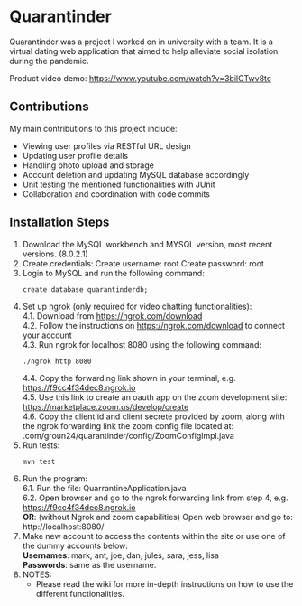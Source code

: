 # Quarantinder
Quarantinder was a project I worked on in university with a team. It is a virtual dating web application that aimed to help alleviate social isolation during the pandemic.

Product video demo: https://www.youtube.com/watch?v=3bilCTwv8tc

## Contributions
My main contributions to this project include:
- Viewing user profiles via RESTful URL design
- Updating user profile details
- Handling photo upload and storage
- Account deletion and updating MySQL database accordingly
- Unit testing the mentioned functionalities with JUnit
- Collaboration and coordination with code commits

## Installation Steps
1. Download the MySQL workbench and MYSQL version, most recent versions. (8.0.2.1)
2. Create credentials: 
    Create username: root
    Create password: root
3. Login to MySQL and run the following command:  
    ```
    create database quarantinderdb;
    ```
4. Set up ngrok (only required for video chatting functionalities):  
    4.1. Download from https://ngrok.com/download  
    4.2. Follow the instructions on https://ngrok.com/download to connect your account  
    4.3. Run ngrok for localhost 8080 using the following command:  
    ```
    ./ngrok http 8080
    ```
    4.4. Copy the forwarding link shown in your terminal, e.g. https://f9cc4f34dec8.ngrok.io  
    4.5. Use this link to create an oauth app on the zoom development site:  
        https://marketplace.zoom.us/develop/create  
    4.6. Copy the client id and client secrete provided by zoom, along with the ngrok forwarding link the zoom config file located at:  
        .com/groun24/quarantinder/config/ZoomConfigImpl.java  
5. Run tests:  
    ```
    mvn test
    ```
6. Run the program:  
    6.1. Run the file: QuarrantineApplication.java  
    6.2. Open browser and go to the ngrok forwarding link from step 4, e.g. https://f9cc4f34dec8.ngrok.io  
    **OR**:  (without Ngrok and zoom capabilities) Open web browser and go to:  
        http://localhost:8080/
7. Make new account to access the contents within the site or use one of the dummy accounts below:  
    **Usernames**: mark, ant, joe, dan, jules, sara, jess, lisa  
    **Passwords**: same as the username.  
8. NOTES:
    - Please read the wiki for more in-depth instructions on how to use the different functionalities.
